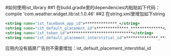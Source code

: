 #如何使用ist_library
##1 在build.gradle里的dependencies内粘贴如下代码：compile 'com.weather.widget.lib:ist:1.0.46'
##2 在string.xml里增加如下string

```xml
<string name="ist_facebook_app_id">**************_</string>
<string name="ist_default_placement_id">**************_**************</string>
<string name="ist_token_id">****************************</string>
<string name="ist_default_placement_interstitial_id">**************_**************</string>
```
应用内没有插屏广告则不需要增加：ist_default_placement_interstitial_id